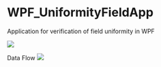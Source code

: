 # WPF_UniformityFieldApp
Application for verification of field uniformity in WPF

<img src="https://github.com/Hubariev/WPF_UniformityFieldApp/blob/master/docs/Architecture.png"/>

Data Flow
<img src="https://github.com/Hubariev/WPF_UniformityFieldApp/blob/master/docs/Architecture2.png"/>
